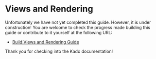 # Views and Rendering

Unfortunately we have not yet completed this guide. However, it is under
construction! You are welcome to check the progress made building this guide
or contribute to it yourself at the following URL:

* [Build Views and Rendering Guide](https://git.nullivex.com/kado/kado/issues/45)

Thank you for checking into the Kado documentation!
